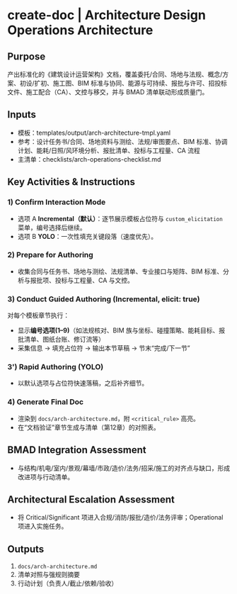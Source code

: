 # create-doc | Architecture Design Operations Architecture

<!-- BMAD Task Spec -->

## Purpose

产出标准化的《建筑设计运营架构》文档，覆盖委托/合同、场地与法规、概念/方案、初设/扩初、施工图、BIM 标准与协同、能源与可持续、报批与许可、招投标文件、施工配合（CA）、文控与移交，并与 BMAD 清单联动形成质量门。

## Inputs

- 模板：templates/output/arch-architecture-tmpl.yaml
- 参考：设计任务书/合同、场地资料与测绘、法规/审图要点、BIM 标准、协调计划、能耗/日照/风环境分析、报批清单、投标与工程量、CA 流程
- 主清单：checklists/arch-operations-checklist.md

## Key Activities & Instructions

### 1) Confirm Interaction Mode

- 选项 A **Incremental（默认）**：逐节展示模板占位符与 `custom_elicitation` 菜单，编号选择后继续。
- 选项 B **YOLO**：一次性填充关键段落（速度优先）。

### 2) Prepare for Authoring

- 收集合同与任务书、场地与测绘、法规清单、专业接口与矩阵、BIM 标准、分析与报批项、投标与工程量、CA 与文控。

### 3) Conduct Guided Authoring (Incremental, elicit: true)

对每个模板章节执行：

- 显示**编号选项(1–9)**（如法规核对、BIM 族与坐标、碰撞策略、能耗目标、报批清单、图纸台账、修订流等）
- 采集信息 → 填充占位符 → 输出本节草稿 → 节末“完成/下一节”

### 3') Rapid Authoring (YOLO)

- 以默认选项与占位符快速落稿，之后补齐细节。

### 4) Generate Final Doc

- 渲染到 `docs/arch-architecture.md`，附 `<critical_rule>` 高亮。
- 在“文档验证”章节生成与清单（第12章）的对照表。

## BMAD Integration Assessment

- 与结构/机电/室内/景观/幕墙/市政/造价/法务/招采/施工的对齐点与缺口，形成改进项与行动清单。

## Architectural Escalation Assessment

- 将 Critical/Significant 项进入合规/消防/报批/造价/法务评审；Operational 项进入实施任务。

## Outputs

1. `docs/arch-architecture.md`
2. 清单对照与强规则摘要
3. 行动计划（负责人/截止/依赖/验收）
